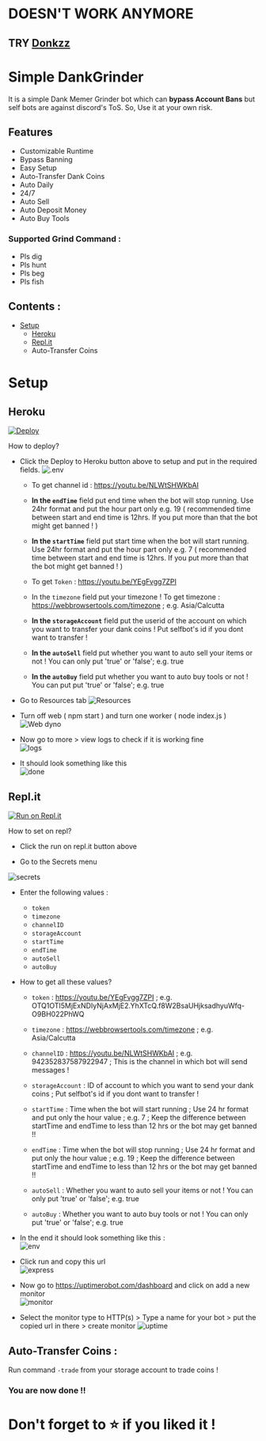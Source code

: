 # DOESN'T WORK ANYMORE 

## TRY [Donkzz](https://github.com/sarimwaniR/Donkzz)

# Simple DankGrinder

It is a simple Dank Memer Grinder bot which can **bypass Account Bans** but self bots are against discord's ToS. So, Use it at your own risk.

## Features

- Customizable Runtime
- Bypass Banning
- Easy Setup
- Auto-Transfer Dank Coins
- Auto Daily
- 24/7
- Auto Sell
- Auto Deposit Money
- Auto Buy Tools

### Supported Grind Command :

- Pls dig
- Pls hunt
- Pls beg
- Pls fish

## Contents :
- [Setup](#setup)
  * [Heroku](#heroku)
  * [Repl.it](#replit)
  * Auto-Transfer Coins

# Setup

## Heroku

[![Deploy](https://www.herokucdn.com/deploy/button.svg)](https://heroku.com/deploy?template=https://github.com/xHaruke/Simple-DankGrinder)

How to deploy?

- Click the Deploy to Heroku button above to setup and put in the
  required fields.
  ![.env](https://i.imgur.com/bQ60foF.png)

  - To get channel id : https://youtu.be/NLWtSHWKbAI

  - **In the `endTime`** field put end time when the bot will stop running. Use 24hr format and put the hour part only e.g. 19 ( recommended time between start and end time is 12hrs. If you put more than that the bot might get banned ! )

  - **In the `startTime`** field put start time when the bot will start running. Use 24hr format and put the hour part only e.g. 7 ( recommended time between start and end time is 12hrs. If you put more than that the bot might get banned ! )

  - To get `Token` : https://youtu.be/YEgFvgg7ZPI

  - In the `timezone` field put your timezone ! To get timezone : https://webbrowsertools.com/timezone ; e.g. Asia/Calcutta

  - **In the `storageAccount`** field put the userid of the account on which you want to transfer your dank coins ! Put selfbot's id if you dont want to transfer !

  - **In the `autoSell`** field put whether you want to auto sell your items or not ! You can only put 'true' or 'false'; e.g. true

  - **In the `autoBuy`** field put whether you want to auto buy tools or not ! You can put put 'true' or 'false'; e.g. true

- Go to Resources tab
  ![Resources](https://i.imgur.com/ts5IDy1.png)

- Turn off web ( npm start ) and turn one worker ( node index.js )
  ![Web dyno](https://i.imgur.com/PQSuy44.png)

- Now go to more > view logs to check if it is working fine  
  ![logs](https://i.imgur.com/ycbUPsJ.png)

- It should look something like this  
  ![done](https://i.imgur.com/sGVK6nZ.png)

## Repl.it

[![Run on Repl.it](https://repl.it/badge/github/SudhanPlayz/Discord-MusicBot)](https://repl.it/github/xHaruke/Simple-DankGrinder)

How to set on repl?

- Click the run on repl.it button above

- Go to the Secrets menu

![secrets](https://i.imgur.com/ObcCfIp.png)

- Enter the following values :

  - `token`
  - `timezone`
  - `channelID`
  - `storageAccount`
  - `startTime`
  - `endTime`
  - `autoSell`
  - `autoBuy`

- How to get all these values?

  - `token` : https://youtu.be/YEgFvgg7ZPI ; e.g. OTQ1OTI5MjExNDIyNjAxMjE2.YhXTcQ.f8W2BsaUHjksadhyuWfq-O9BH022PhWQ

  - `timezone` : https://webbrowsertools.com/timezone ; e.g. Asia/Calcutta

  - `channelID` : https://youtu.be/NLWtSHWKbAI ; e.g. 942352837587922947 ; This is the channel in which bot will send messages !

  - `storageAccount` : ID of account to which you want to send your dank coins ; Put selfbot's id if you dont want to transfer !

  - `startTime` : Time when the bot will start running ; Use 24 hr format and put only the hour value ; e.g. 7 ; Keep the difference between startTime and endTime to less than 12 hrs or the bot may get banned !!

  - `endTime` : Time when the bot will stop running ; Use 24 hr format and put only the hour value ; e.g. 19 ; Keep the difference between startTime and endTime to less than 12 hrs or the bot may get banned !!

  - `autoSell` : Whether you want to auto sell your items or not ! You can only put 'true' or 'false'; e.g. true

  - `autoBuy` : Whether you want to auto buy tools or not ! You can only put 'true' or 'false'; e.g. true

- In the end it should look something like this :  
  ![env](https://i.imgur.com/iHe0EXC.png)

- Click run and copy this url  
  ![express](https://i.imgur.com/AoI9Pca.png)

- Now go to https://uptimerobot.com/dashboard and click on add a new monitor  
  ![monitor](https://i.imgur.com/KPXu2GJ.png)

- Select the monitor type to HTTP(s) > Type a name for your bot > put the copied url in there > create monitor
  ![uptime](https://i.imgur.com/1cYXNjR.png)

## Auto-Transfer Coins :

Run command `-trade` from your storage account to trade coins !

### You are now done !!

# Don't forget to ⭐ if you liked it !

